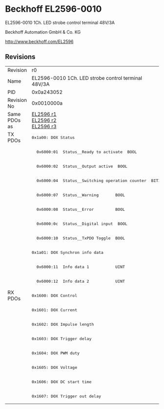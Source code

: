 # Beckhoff EL2596-0010

EL2596-0010 1Ch. LED strobe control terminal 48V/3A

Beckhoff Automation GmbH & Co. KG

http://www.beckhoff.com/EL2596

## Revisions
<table>
<tr >
<td>Revision</td>
<td>r0</td>
</tr>
<tr >
<td>Name</td>
<td>EL2596-0010 1Ch. LED strobe control terminal 48V/3A</td>
</tr>
<tr >
<td>PID</td>
<td>0x0a243052</td>
</tr>
<tr >
<td>Revision No</td>
<td>0x0010000a</td>
</tr>
<tr >
<td>Same PDOs as</td>
<td><a href="EL2596">EL2596 r1</a><br/><a href="EL2596">EL2596 r2</a><br/><a href="EL2596">EL2596 r3</a></td>
</tr>
<tr class="txpdo pdosection">
<td rowspan=11 valign=top>TX PDOs</td>
<td><pre>0x1a00: DOX Status</pre></td>
<td></td>
</tr>
<tr class="txpdo">
<td><pre>  0x6000:01  Status__Ready to activate  BOOL</pre></td>
</tr>
<tr class="txpdo">
<td><pre>  0x6000:02  Status__Output active  BOOL</pre></td>
</tr>
<tr class="txpdo">
<td><pre>  0x6000:04  Status__Switching operation counter  BIT3</pre></td>
</tr>
<tr class="txpdo">
<td><pre>  0x6000:07  Status__Warning       BOOL</pre></td>
</tr>
<tr class="txpdo">
<td><pre>  0x6000:08  Status__Error         BOOL</pre></td>
</tr>
<tr class="txpdo">
<td><pre>  0x6000:0c  Status__Digital input  BOOL</pre></td>
</tr>
<tr class="txpdo">
<td><pre>  0x6000:10  Status__TxPDO Toggle  BOOL</pre></td>
</tr>
<tr class="txpdo pdosection">
<td><pre>0x1a01: DOX Synchron info data</pre></td>
</tr>
<tr class="txpdo">
<td><pre>  0x6000:11  Info data 1           UINT</pre></td>
</tr>
<tr class="txpdo">
<td><pre>  0x6000:12  Info data 2           UINT</pre></td>
</tr>
<tr class="rxpdo pdosection">
<td rowspan=8 valign=top>RX PDOs</td>
<td><pre>0x1600: DOX Control</pre></td>
<td></td>
</tr>
<tr class="rxpdo pdosection">
<td><pre>0x1601: DOX Current</pre></td>
</tr>
<tr class="rxpdo pdosection">
<td><pre>0x1602: DOX Impulse length</pre></td>
</tr>
<tr class="rxpdo pdosection">
<td><pre>0x1603: DOX Trigger delay</pre></td>
</tr>
<tr class="rxpdo pdosection">
<td><pre>0x1604: DOX PWM duty</pre></td>
</tr>
<tr class="rxpdo pdosection">
<td><pre>0x1605: DOX Voltage</pre></td>
</tr>
<tr class="rxpdo pdosection">
<td><pre>0x1606: DOX DC start time</pre></td>
</tr>
<tr class="rxpdo pdosection">
<td><pre>0x1607: DOX Trigger out delay</pre></td>
</tr>
</table>
